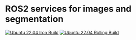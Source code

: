 # ROS2 services for images and segmentation

[![Ubuntu 22.04 Iron Build](https://github.com/roncapat/image_srvs/actions/workflows/iron.yaml/badge.svg?branch=iron)](https://github.com/roncapat/image_srvs/actions/workflows/iron.yaml)
[![Ubuntu 22.04 Rolling Build](https://github.com/roncapat/image_srvs/actions/workflows/rolling.yaml/badge.svg?branch=iron)](https://github.com/roncapat/image_srvs/actions/workflows/rolling.yaml)